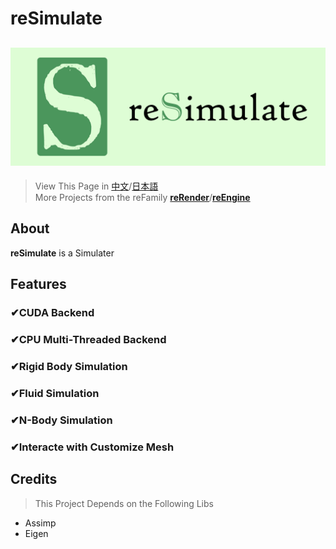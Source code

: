 # reSimulate
![reSimulate](readMe/reSimulate.png)
---
> View This Page in [中文](https://github.com/GZhonghui/reSimulate/blob/main/readMe/readMe_CN.md)/[日本語](https://github.com/GZhonghui/reSimulate/blob/main/readMe/readMe_JP.md)  
> More Projects from the reFamily [**reRender**](https://github.com/GZhonghui/reRender)/[**reEngine**](https://github.com/GZhonghui/reEngine)

## About
**reSimulate** is a Simulater

## Features
### ✔CUDA Backend
### ✔CPU Multi-Threaded Backend
### ✔Rigid Body Simulation
### ✔Fluid Simulation
### ✔N-Body Simulation
### ✔Interacte with Customize Mesh

## Credits
> This Project Depends on the Following Libs
* Assimp
* Eigen
